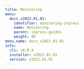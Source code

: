 ```yaml
---
title: Monitoring
menu:
  docs_v2022.01.01:
    identifier: monitoring-ingress
    name: Monitoring
    parent: ingress-guides
    weight: 40
menu_name: docs_v2022.01.01
info:
  cli: v0.0.4
  installer: v2022.01.01
  version: v2022.01.01
---
```


